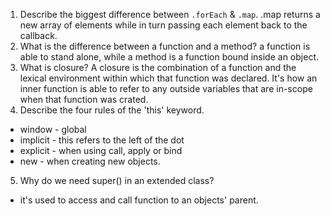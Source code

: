 1. Describe the biggest difference between `.forEach` & `.map`.
  .map returns a new array of elements while in turn passing each element back to the callback.
2. What is the difference between a function and a method?
  a function is able to stand alone, while a method is a function bound inside an object.
3. What is closure?
  A closure is the combination of a function and the lexical environment within which that function was declared. It's how an inner function is able to refer to any outside variables that are in-scope when that function was crated.
4. Describe the four rules of the 'this' keyword.
  - window - global
  - implicit - this refers to the left of the dot
  - explicit - when using call, apply or bind
  - new - when creating new objects.
5. Why do we need super() in an extended class?
  - it's used to access and call function to an objects' parent. 
